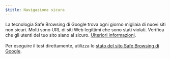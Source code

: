 ```yaml
---
$title: Navigazione sicura
---
```


La tecnologia Safe Browsing di Google trova ogni giorno migliaia di nuovi siti non sicuri. Molti sono URL di siti Web legittimi che sono stati violati. Verifica che gli utenti del tuo sito siano al sicuro. [Ulteriori informazioni](https://transparencyreport.google.com/safe-browsing/overview?hl=en).<br><br> Per eseguire il test direttamente, utilizza lo [stato del sito Safe Browsing di Google](https://transparencyreport.google.com/safe-browsing/search).
